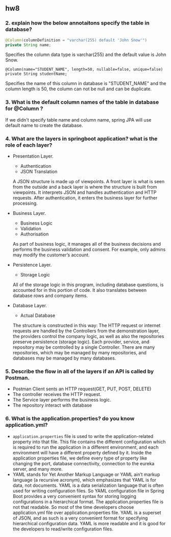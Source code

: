## hw8
### 2. explain how the below annotaitons specify the table in database?
```java
@Column(columnDefinition = "varchar(255) default 'John Snow'")
private String name;
```
Specifies the column data type is varchar(255) and the default value is John Snow. 
```
@Column(name="STUDENT_NAME", length=50, nullable=false, unique=false)
private String studentName;
```
Specifies the name of this column in database is "STUDENT_NAME" and the column length is 50, the column can not be null and can be duplicate.


### 3. What is the default column names of the table in database for @Column ?
If we didn't specify table name and column name, spring JPA will use default name to create the database.

### 4. What are the layers in springboot application? what is the role of each layer?
* Presentation Layer.
    * Authentication
    * JSON Translation
    
    A JSON structure is made up of viewpoints. A front layer is what is seen from the outside and a back layer is where the structure is built from viewpoints. It interprets JSON and handles authentication and HTTP requests. After authentication, it enters the business layer for further processing.
* Business Layer.
    * Business Logic
    * Validation
    * Authorisation
    
    As part of business logic, it manages all of the business decisions and performs the business validation and consent. For example, only admins may modify the customer’s account.
* Persistence Layer.
    * Storage Logic
    
    All of the storage logic in this program, including database questions, is accounted for in this portion of code. It also translates between database rows and company items.
* Database Layer.
    * Actual Database
    
    The structure is constructed in this way: The HTTP request or internet requests are handled by the Controllers from the demonstration layer, the providers control the company logic, as well as also the repositories preserve persistence (storage logic). Each provider, service, and repository may be controlled by a single Controller. There are many repositories, which may be managed by many repositories, and databases may be managed by many databases.

### 5. Describe the flow in all of the layers if an API is called by Postman.

* Postman Client sents an HTTP request(GET, PUT, POST, DELETE)
* The controller receives the HTTP request.
* The Service layer performs the business logic.
* The repository interact with database

### 6. What is the application.properties? do you know application.yml?
*  `application.properties` file is used to write the application-related property into that file. This file contains the different configuration which is required to run the application in a different environment, and each environment will have a different property defined by it. Inside the application properties file, we define every type of property like changing the port, database connectivity, connection to the eureka server, and many more.
* YAML stands for Yet Another Markup Language or YAML ain’t markup language (a recursive acronym), which emphasizes that YAML is for data, not documents. YAML is a data serialization language that is often used for writing configuration files. So YAML configuration file in Spring Boot provides a very convenient syntax for storing logging configurations in a hierarchical format. The application.properties file is not that readable. So most of the time developers choose application.yml file over application.properties file. YAML is a superset of JSON, and as such is a very convenient format for specifying hierarchical configuration data. YAML is more readable and it is good for the developers to read/write configuration files. 